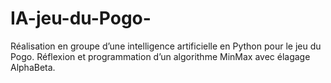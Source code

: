 # IA-jeu-du-Pogo-
Réalisation en groupe d’une intelligence artificielle en Python pour le jeu du Pogo. Réflexion et programmation d’un algorithme MinMax avec élagage AlphaBeta.
